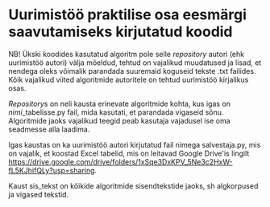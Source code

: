 # Uurimistöö praktilise osa eesmärgi saavutamiseks kirjutatud koodid

NB! Ükski koodides kasutatud algoritm pole selle *repository* autori (ehk uurimistöö autori) välja mõeldud, tehtud on vajalikud muudatused ja lisad, et nendega oleks võimalik parandada suuremaid koguseid tekste .txt failides. Kõik vajalikud viited algoritmide autoritele on tehtud uurimistöö kirjalikus osas.

*Repository*s on neli kausta erinevate algoritmide kohta, kus igas on *nimi*_tabelisse.py fail, mida kasutati, et parandada vigaseid sõnu. Algoritmide jaoks vajalikud teegid peab kasutaja vajadusel ise oma seadmesse alla laadima. 

Igas kaustas on ka uurimistöö autori kirjutatud fail nimega salvestaja.py, mis on vajalik, et koostad Excel tabelid, mis on leitavad Google Drive'is lingilt https://drive.google.com/drive/folders/1xSqe3DxKPV_5Ne3c2HxW-fL5KJhifQLy?usp=sharing. 

Kaust sis_tekst on kõikide algoritmide sisendtekstide jaoks, sh algkorpused ja vigased tekstid.
